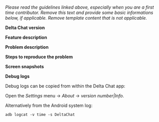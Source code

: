 _Please read the guidelines linked above, especially when you are a first time contributor. Remove this text and provide some basic informations below, if applicable. Remove template content that is not applicable._

**Delta Chat version**

**Feature description**

**Problem description**

**Steps to reproduce the problem**

**Screen snapshots**

**Debug logs**

Debug logs can be copied from within the Delta Chat app:

Open the _Settings_ menu -> _About_ -> _version number|Info_. 

Alternatively from the Android system log:

` adb logcat -v time -s DeltaChat `
